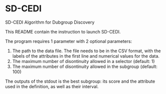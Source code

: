 # SD-CEDI

SD-CEDI Algorithm for Dubgroup Discovery

This README contain the instruction to launch SD-CEDI.

The program requires 1 parameter with 2 optional parameters:

1) The path to the data file. The file needs to be in the CSV format, with the labels of the attributes in the first line and numerical values for the data.
2) The maximum number of disontinuity allowed in a selector (default: 1)
3) The maximum number of disontinuity allowed in the subgroup (default: 100)

The outputs of the stdout is the best subgroup: its score and the attribute used in the definition, as well as their interval.
